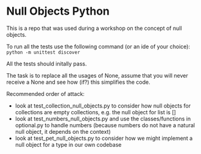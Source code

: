 # Null Objects Python

This is a repo that was used during a workshop on the concept of null objects. 

To run all the tests use the following command (or an ide of your choice):
```python -m unittest discover```

All the tests should initally pass. 

The task is to replace all the usages of None, assume that you will never receive a None and see how (if?) this simplifies the code.

Recommended order of attack:

* look at test_collection_null_objects.py to consider how null objects for collections are empty collections, e.g. the null object for list is []
* look at test_numbers_null_objects.py and use the classes/functions in optional.py to handle numbers (because numbers do not have a natural null object, it depends on the context)
* look at test_pet_null_objects.py to consider how we might implement a null object for a type in our own codebase
